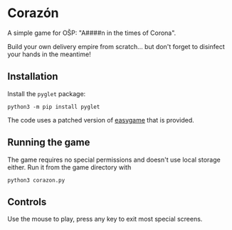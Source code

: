 # Corazón

A simple game for OŠP: "A####n in the times of Corona".

Build your own delivery empire from scratch... but don't forget 
to disinfect your hands in the meantime!

## Installation

Install the `pyglet` package:

    python3 -m pip install pyglet

The code uses a patched version of [easygame](https://github.com/faiface/easygame) that is provided.

## Running the game

The game requires no special permissions and doesn't use local storage either.
Run it from the game directory with

    python3 corazon.py

## Controls

Use the mouse to play, press any key to exit most special screens.

